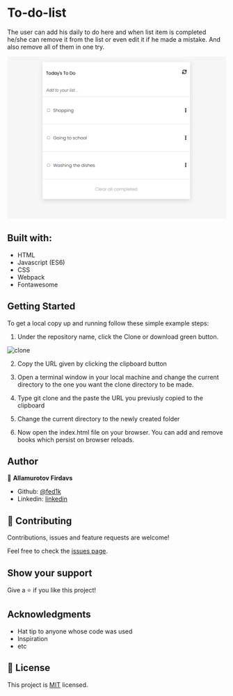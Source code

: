 # To-do-list

The user can add his daily to do here and when list item is completed he/she can remove it from the list or even edit it if he made a mistake. And also remove all of them in one try.

![screenshot](version.png)

## Built with:
  * HTML
  * Javascript (ES6)
  * CSS
  * Webpack
  * Fontawesome

 ## Getting Started

To get a local copy up and running follow these simple example steps:

1. Under the repository name, click the Clone or download green button.

![clone](https://github.com/fed1k/To-do-list)

2. Copy the URL given by clicking the clipboard button

3. Open a terminal window in your local machine and change the current directory to the one you
   want the clone directory to be made.

4. Type  git clone and the paste the URL you previusly copied to the clipboard

5. Change the current directory to the newly created folder

6. Now open the index.html file on your browser. You can add and remove books which persist on browser reloads.


## Author

👤 **Allamurotov Firdavs**

- Github: [@fed1k](https://github.com/fed1k)
- Linkedin: [linkedin](https://www.linkedin.com/in/firdavs-allamurotov-12b60a226/)


## 🤝 Contributing

Contributions, issues and feature requests are welcome!

Feel free to check the [issues page](issues/).

## Show your support

Give a ⭐️ if you like this project!

## Acknowledgments

- Hat tip to anyone whose code was used
- Inspiration
- etc

## 📝 License

This project is [MIT](lic.url) licensed.